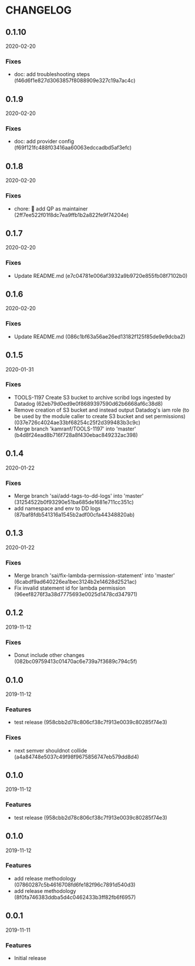 # CHANGELOG

<!--- next entry here -->

## 0.1.10
2020-02-20

### Fixes

- doc: add troubleshooting steps (f46d6f1e827d3063857f8088909e327c19a7ac4c)

## 0.1.9
2020-02-20

### Fixes

- doc: add provider config (f69f121fc488f03416aa60063edccadbd5af3efc)

## 0.1.8
2020-02-20

### Fixes

- chore: :tada: add QP as maintainer (2ff7ee522f01f8dc7ea9ffb1b2a822fe9f74204e)

## 0.1.7
2020-02-20

### Fixes

- Update README.md (e7c04781e006af3932a9b9720e855fb08f7102b0)

## 0.1.6
2020-02-20

### Fixes

- Update README.md (086c1bf63a56ae26ed13182f125f85de9e9dcba2)

## 0.1.5
2020-01-31

### Fixes

- TOOLS-1197 Create S3 bucket to archive scribd logs ingested by Datadog (62eb79d0ed9e0f8689397590d62b6668af6c38d8)
- Remove creation of S3 bucket and instead output Datadog's iam role (to be used by the module caller to create S3 bucket and set permissions) (037e726c4024ae33bf68254c25f2d399483b3c9c)
- Merge branch 'kamranf/TOOLS-1197' into 'master' (b4d8f24ead8b716f728a8f430ebac849232ac398)

## 0.1.4
2020-01-22

### Fixes

- Merge branch 'sai/add-tags-to-dd-logs' into 'master' (31254522b0f93290e51ba685de1681e711cc351c)
- add namespace and env to DD logs (87baf8fdb541316a1545b2adf00cfa44348820ab)

## 0.1.3
2020-01-22

### Fixes

- Merge branch 'sai/fix-lambda-permission-statement' into 'master' (6cabdf9ad640226ea1bec3124b2e14628d2521ac)
- Fix invalid statement id for lambda permission (96eef8276f3a38d7775693e0025d1478cd347971)

## 0.1.2
2019-11-12

### Fixes

- Donut include other changes (082bc09759413c01470ac6e739a7f3689c794c5f)

## 0.1.0
2019-11-12

### Features

- test release (958cbb2d78c806cf38c7f913e0039c80285f74e3)

### Fixes

- next semver shouldnot collide (a4a84748e5037c49f98f9675856747eb579dd8d4)

## 0.1.0
2019-11-12

### Features

- test release (958cbb2d78c806cf38c7f913e0039c80285f74e3)

## 0.1.0
2019-11-12

### Features

- add release methodology (07860287c5b4616708fd6fe182f96c7891d540d3)
- add release methodology (8f0fa746383ddba5d4c0462433b3ff82fb6f6957)

## 0.0.1
2019-11-11

### Features

- Initial release
